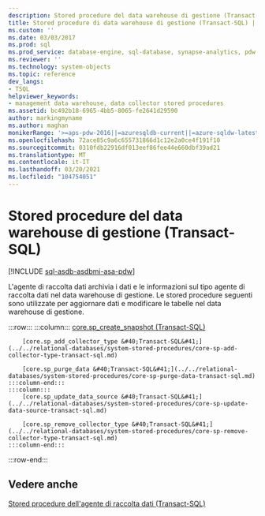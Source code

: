 ```yaml
---
description: Stored procedure del data warehouse di gestione (Transact-SQL)
title: Stored procedure di data warehouse di gestione (Transact-SQL) | Microsoft Docs
ms.custom: ''
ms.date: 03/03/2017
ms.prod: sql
ms.prod_service: database-engine, sql-database, synapse-analytics, pdw
ms.reviewer: ''
ms.technology: system-objects
ms.topic: reference
dev_langs:
- TSQL
helpviewer_keywords:
- management data warehouse, data collector stored procedures
ms.assetid: bc492b18-6965-4bb5-8065-fe2641d29590
author: markingmyname
ms.author: maghan
monikerRange: '>=aps-pdw-2016||=azuresqldb-current||=azure-sqldw-latest||>=sql-server-2016||>=sql-server-linux-2017||=azuresqldb-mi-current'
ms.openlocfilehash: 72ace85c9a6c655731866d1c12e2a0ce4f191f10
ms.sourcegitcommit: 0310fdb22916df013eef86fee44e660dbf39ad21
ms.translationtype: MT
ms.contentlocale: it-IT
ms.lasthandoff: 03/20/2021
ms.locfileid: "104754051"
---
```

# <a name="management-data-warehouse-stored-procedures-transact-sql"></a>Stored procedure del data warehouse di gestione (Transact-SQL)
[!INCLUDE [sql-asdb-asdbmi-asa-pdw](../../includes/applies-to-version/sql-asdb-asdbmi-asa-pdw.md)]

  L'agente di raccolta dati archivia i dati e le informazioni sul tipo agente di raccolta dati nel data warehouse di gestione. Le stored procedure seguenti sono utilizzate per aggiornare dati e modificare le tabelle nel data warehouse di gestione.  

:::row:::
    :::column:::
        [core.sp_create_snapshot &#40;Transact-SQL&#41;](../../relational-databases/system-stored-procedures/core-sp-create-snapshot-transact-sql.md)

        [core.sp_add_collector_type &#40;Transact-SQL&#41;](../../relational-databases/system-stored-procedures/core-sp-add-collector-type-transact-sql.md)

        [core.sp_purge_data &#40;Transact-SQL&#41;](../../relational-databases/system-stored-procedures/core-sp-purge-data-transact-sql.md)
    :::column-end:::
    :::column:::
        [core.sp_update_data_source &#40;Transact-SQL&#41;](../../relational-databases/system-stored-procedures/core-sp-update-data-source-transact-sql.md)

        [core.sp_remove_collector_type &#40;Transact-SQL&#41;](../../relational-databases/system-stored-procedures/core-sp-remove-collector-type-transact-sql.md)
    :::column-end:::
:::row-end:::

## <a name="see-also"></a>Vedere anche  
 [Stored procedure dell'agente di raccolta dati &#40;Transact-SQL&#41;](../../relational-databases/system-stored-procedures/data-collector-stored-procedures-transact-sql.md)  
  
  
